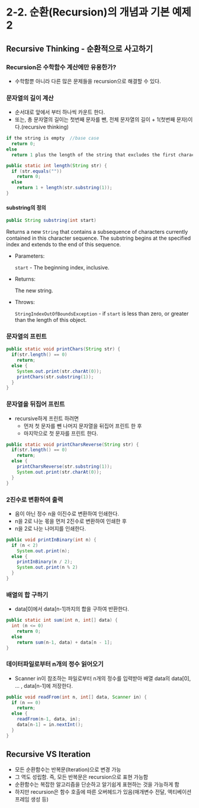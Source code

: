 # 2-2. 순환(Recursion)의 개념과 기본 예제 2

## Recursive Thinking - 순환적으로 사고하기

### Recursion은 수학함수 계산에만 유용한가?

* 수학함뿐 아니라 다른 많은 문제들을 recursion으로 해결할 수 있다.

### 문자열의 길이 계산

* 순서대로 앞에서 부터 하나씩 카운트 한다.
* 또는, 총 문자열의 길이는 첫번째 문자를 뺀, 전체 문자열의 길이 + 1(첫번째 문자)이다.(recursive thinking)

```java
if the string is empty	//base case
  return 0;
else
  return 1 plus the length of the string that excludes the first character;
```

```java
public static int length(String str) {
  if (str.equals(""))
    return 0;
  else
    return 1 + length(str.substring(1));
}
```

#### substring의 정의

```java
public String substring(int start)
```

Returns a new `String` that contains a subsequence of characters currently contained in this character sequence. The substring begins at the specified index and extends to the end of this sequence.

- Parameters:

  `start` - The beginning index, inclusive.

- Returns:

  The new string.

- Throws:

  `StringIndexOutOfBoundsException` - if `start` is less than zero, or greater than the length of this object.

### 문자열의 프린트

```java
public static void printChars(String str) {
  if(str.length() == 0)
    return;
  else {
    System.out.print(str.charAt(0));
    printChars(str.substring(1));
  }
}
```

### 문자열을 뒤집어 프린트

* recursive하게 프린트 하려면
  * 먼저 첫 문자를 뺀 나머지 문자열을 뒤집어 프린트 한 후
  * 마지막으로 첫 문자를 프린트 한다.

```java
public static void printCharsReverse(String str) {
  if(str.length() == 0)
    return;
  else {
    printCharsReverse(str.substring(1));
    System.out.print(str.charAt(0));
  }
}
```

### 2진수로 변환하여 출력

* 음이 아닌 정수 n을 이진수로 변환하여 인쇄한다.
* n을 2로 나눈 몫을 먼저 2진수로 변환하여 인쇄한 후
* n을 2로 나눈 나머지를 인쇄한다.

```java
public void printInBinary(int n) {
  if (n < 2)
    System.out.print(n);
  else {
    printInBinary(n / 2);
    System.out.print(n % 2)
  }
}
```

### 배열의 합 구하기

* data[0]에서 data[n-1]까지의 합을 구하여 반환한다.

```java
public static int sum(int n, int[] data) {
  int (n <= 0)
    return 0;
  else
    return sum(n-1, data) + data[n - 1];
}
```

### 데이터파일로부터 n개의 정수 읽어오기

* Scanner in이 참조하는 파일로부터 n개의 정수를 입력받아 배열 data의 data[0], ... , data[n-1]에 저장한다.

```java
public void readFrom(int n, int[] data, Scanner in) {
  if (n == 0)
    return;
  else {
    readFrom(n-1, data, in);
    data[n-1] = in.nextInt();
  }
}
```

## Recursive VS Iteration

* 모든 순환함수는 반복문(Iteration)으로 변경 가능
* 그 역도 성립함. 즉, 모든 반복문은 recursion으로 표현 가능함
* 순환함수는 복잡한 알고리즘을 단순하고 알기쉽게 표현하는 것을 가능하게 함
* 하지만 recursion은 함수 호출에 따른 오버헤드가 있음(매개변수 전달, 액티베이션 프레임 생성 등)